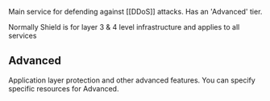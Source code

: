Main service for defending against [[DDoS]] attacks. Has an 'Advanced' tier.


Normally Shield is for layer 3 & 4 level infrastructure and applies to all services



## Advanced
Application layer protection and other advanced features. You can specify specific resources for Advanced.